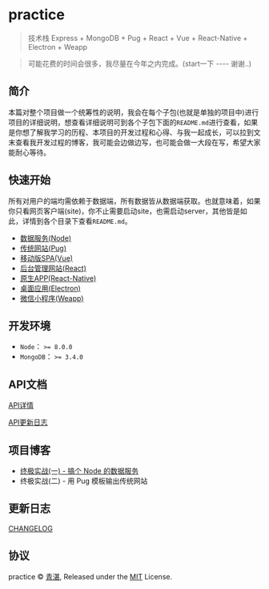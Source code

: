 # practice

> 技术栈 Express + MongoDB + Pug + React + Vue + React-Native + Electron + Weapp

> 可能花费的时间会很多，我尽量在今年之内完成。(start一下 ---- 谢谢..)

## 简介

本篇对整个项目做一个统筹性的说明，我会在每个子包(也就是单独的项目中)进行项目的详细说明，想查看详细说明可到各个子包下面的`README.md`进行查看，如果是你想了解我学习的历程、本项目的开发过程和心得、与我一起成长，可以拉到文末查看我开发过程的博客，我可能会边做边写，也可能会做一大段在写，希望大家能耐心等待。

## 快速开始

所有对用户的端均需依赖于数据端，所有数据皆从数据端获取。也就意味着，如果你只看网页客户端(site)，你不止需要启动site，也需启动server，其他皆是如此，详情到各个目录下查看`README.md`。

  - [数据服务(Node)](/server/README.md)
  - [传统网站(Pug)](/site/README.md)
  - [移动版SPA(Vue)](/spa/README.md)
  - [后台管理网站(React)](/manage/README.md)
  - [原生APP(React-Native)](/native/READNE.md)
  - [桌面应用(Electron)](/desktop/README.md)
  - [微信小程序(Weapp)](/weapp/README.md)

## 开发环境

  - `Node`：     `>= 8.0.0`
  - `MongoDB`：  `>= 3.4.0`

## API文档

[API详情](server/API.md)

[API更新日志](server/CHANGELOG.md)

## 项目博客

  - [终极实战(一) - 搞个 Node 的数据服务](https://github.com/mintsweet/blog/issues/2)
  - 终极实战(二) - 用 Pug 模板输出传统网站

## 更新日志

[CHANGELOG](CHANGELOG.md)

## 协议

practice &copy; [青湛](https://github.com/mintsweet), Released under the [MIT](./LICENSE) License.